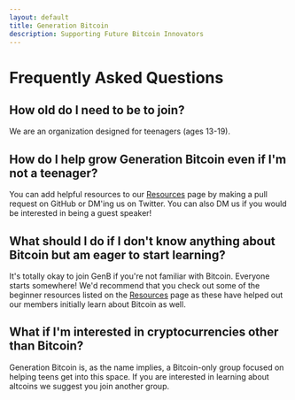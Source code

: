 ```yaml
---
layout: default
title: Generation Bitcoin
description: Supporting Future Bitcoin Innovators
---
```


# Frequently Asked Questions

## How old do I need to be to join?
We are an organization designed for teenagers (ages 13-19).

## How do I help grow Generation Bitcoin even if I'm not a teenager?
You can add helpful resources to our [Resources](../resources.html) page by making a pull request on GitHub or DM'ing us on Twitter. You can also DM us if you would be interested in being a guest speaker!

## What should I do if I don't know anything about Bitcoin but am eager to start learning?
It's totally okay to join GenB if you're not familiar with Bitcoin. Everyone starts somewhere! We'd recommend that you check out some of the beginner resources listed on the [Resources](../resources.html) page as these have helped out our members initially learn about Bitcoin as well.

## What if I'm interested in cryptocurrencies other than Bitcoin?
Generation Bitcoin is, as the name implies, a Bitcoin-only group focused on helping teens get into this space. If you are interested in learning about altcoins we suggest you join another group.
